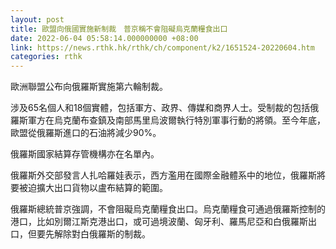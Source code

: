 ```yaml
---
layout: post
title: 歐盟向俄國實施新制裁　普京稱不會阻礙烏克蘭糧食出口
date: 2022-06-04 05:58:14.000000000 +08:00
link: https://news.rthk.hk/rthk/ch/component/k2/1651524-20220604.htm
categories: rthk
---
```


歐洲聯盟公布向俄羅斯實施第六輪制裁。

涉及65名個人和18個實體，包括軍方、政界、傳媒和商界人士。受制裁的包括俄羅斯軍方在烏克蘭布查鎮及南部馬里烏波爾執行特別軍事行動的將領。至今年底，歐盟從俄羅斯進口的石油將減少90%。

俄羅斯國家結算存管機構亦在名單內。

俄羅斯外交部發言人扎哈羅娃表示，西方濫用在國際金融體系中的地位，俄羅斯將要被迫擴大出口貨物以盧布結算的範圍。

俄羅斯總統普京強調，不會阻礙烏克蘭糧食出口。烏克蘭糧食可通過俄羅斯控制的港口，比如別爾江斯克港出口，或可過境波蘭、匈牙利、羅馬尼亞和白俄羅斯出口，但要先解除對白俄羅斯的制裁。
